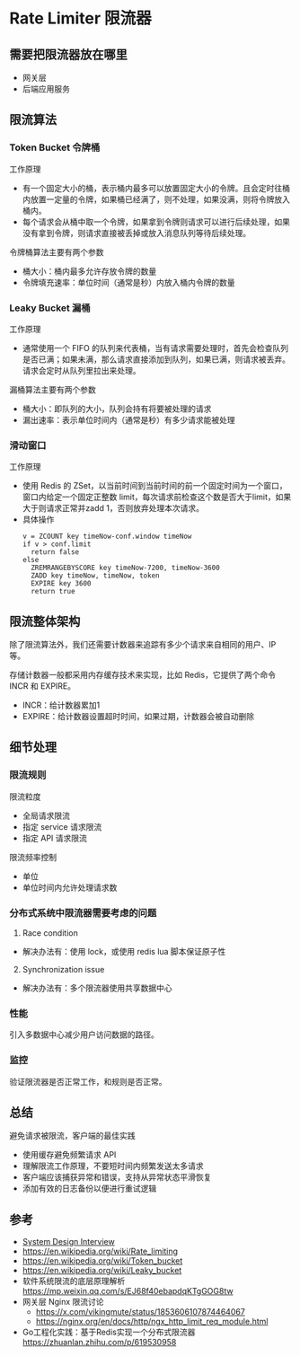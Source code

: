 # Rate Limiter 限流器

## 需要把限流器放在哪里
- 网关层
- 后端应用服务

## 限流算法
### Token Bucket 令牌桶
工作原理
- 有一个固定大小的桶，表示桶内最多可以放置固定大小的令牌。且会定时往桶内放置一定量的令牌，如果桶已经满了，则不处理，如果没满，则将令牌放入桶内。
- 每个请求会从桶中取一个令牌，如果拿到令牌则请求可以进行后续处理，如果没有拿到令牌，则请求直接被丢掉或放入消息队列等待后续处理。

令牌桶算法主要有两个参数
- 桶大小：桶内最多允许存放令牌的数量
- 令牌填充速率：单位时间（通常是秒）内放入桶内令牌的数量

### Leaky Bucket 漏桶
工作原理
- 通常使用一个 FIFO 的队列来代表桶，当有请求需要处理时，首先会检查队列是否已满；如果未满，那么请求直接添加到队列，如果已满，则请求被丢弃。请求会定时从队列里拉出来处理。

漏桶算法主要有两个参数
- 桶大小：即队列的大小，队列会持有将要被处理的请求
- 漏出速率：表示单位时间内（通常是秒）有多少请求能被处理

### 滑动窗口
工作原理
- 使用 Redis 的 ZSet，以当前时间到当前时间的前一个固定时间为一个窗口，窗口内给定一个固定正整数 limit，每次请求前检查这个数是否大于limit，如果大于则请求正常并zadd 1，否则放弃处理本次请求。
- 具体操作
  ```
  v = ZCOUNT key timeNow-conf.window timeNow
  if v > conf.limit
    return false
  else
    ZREMRANGEBYSCORE key timeNow-7200, timeNow-3600
    ZADD key timeNow, timeNow, token
    EXPIRE key 3600
    return true
  ```

## 限流整体架构
除了限流算法外，我们还需要计数器来追踪有多少个请求来自相同的用户、IP 等。

存储计数器一般都采用内存缓存技术来实现，比如 Redis，它提供了两个命令 INCR 和 EXPIRE。
- INCR：给计数器累加1
- EXPIRE：给计数器设置超时时间，如果过期，计数器会被自动删除

## 细节处理
### 限流规则
限流粒度
- 全局请求限流
- 指定 service 请求限流
- 指定 API 请求限流

限流频率控制
- 单位
- 单位时间内允许处理请求数

### 分布式系统中限流器需要考虑的问题
1. Race condition
  - 解决办法有：使用 lock，或使用 redis lua 脚本保证原子性
2. Synchronization issue
  - 解决办法有：多个限流器使用共享数据中心

### 性能
引入多数据中心减少用户访问数据的路径。

### 监控
验证限流器是否正常工作，和规则是否正常。


## 总结
避免请求被限流，客户端的最佳实践
- 使用缓存避免频繁请求 API
- 理解限流工作原理，不要短时间内频繁发送太多请求
- 客户端应该捕获异常和错误，支持从异常状态平滑恢复
- 添加有效的日志备份以便进行重试逻辑


## 参考
- [System Design Interview](https://book.douban.com/subject/35246417/)
- https://en.wikipedia.org/wiki/Rate_limiting
- https://en.wikipedia.org/wiki/Token_bucket
- https://en.wikipedia.org/wiki/Leaky_bucket
- 软件系统限流的底层原理解析 https://mp.weixin.qq.com/s/EJ68f40ebapdqKTgGOG8tw
- 网关层 Nginx 限流讨论
  - https://x.com/vikingmute/status/1853606107874464067
  - https://nginx.org/en/docs/http/ngx_http_limit_req_module.html
- Go工程化实践：基于Redis实现一个分布式限流器 https://zhuanlan.zhihu.com/p/619530958
